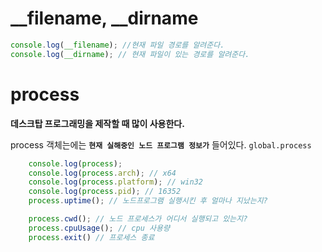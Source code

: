 # __filename, __dirname
```javascript
console.log(__filename); //현재 파일 경로를 알려준다.
console.log(__dirname); // 현재 파일이 있는 경로를 알려준다.
```
# process
__데스크탑 프로그래밍을 제작할 때 많이 사용한다.__

process 객체는에는 __`현재 실해중인 노드 프로그램 정보가`__ 들어있다.
`global.process`
```javascript
    console.log(process);
    console.log(process.arch); // x64
    console.log(process.platform); // win32
    console.log(process.pid); // 16352
    process.uptime(); // 노드프로그램 실행시킨 후 얼마나 지났는지?

    process.cwd(); // 노드 프로세스가 어디서 실행되고 있는지?
    process.cpuUsage(); // cpu 사용량
    process.exit() // 프로세스 종료
```